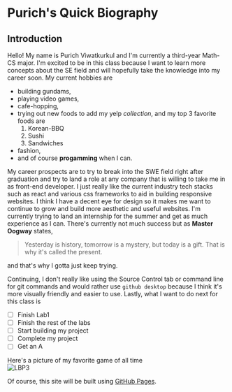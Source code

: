 # Purich's Quick Biography

## Introduction

Hello! My name is Purich Viwatkurkul and I'm currently a third-year Math-CS major. I'm excited to be in this class because I want to learn more concepts about the SE field and will hopefully take the knowledge into my career soon. My current hobbies are  
- building gundams, 
- playing video games, 
- cafe-hopping,
- trying out new foods to add my yelp *collection*, and my top 3 favorite foods are
  1. Korean-BBQ
  2. Sushi
  3. Sandwiches  
- fashion, 
- and of course **progamming** when I can.

My career prospects are to try to break into the SWE field right after graduation and try to land a role at any company that is willing to take me in as front-end developer. I just really like the current industry tech stacks such as react and various css frameworks to aid in building responsive websites. I think I have a decent eye for design so it makes me want to continue to grow and build more aesthetic and useful websites. I'm currently trying to land an internship for the summer and get as much experience as I can. There's currently not much success but as **Master Oogway** states, 
> Yesterday is history, tomorrow is a mystery, but today is a gift. That is why it's called the present.

and that's why I gotta just keep trying. 

Continuing, I don't really like using the Source Control tab or command line for git commands and would rather use `github desktop` because I think it's more visually friendly and easier to use. Lastly, what I want to do next for this class is 
- [ ] Finish Lab1
- [ ] Finish the rest of the labs
- [ ] Start building my project
- [ ] Complete my project
- [ ] Get an A 

Here's a picture of my favorite game of all time  
![LBP3](https://cdn.discordapp.com/attachments/905224437517918298/1226379585478856796/img1.jpg?ex=66248dfe&is=661218fe&hm=e832e193180e088e36992c70e5f2407acbb435f9993e162d411c42668c993374&)

Of course, this site will be built using [GitHub Pages](https://pages.github.com/).